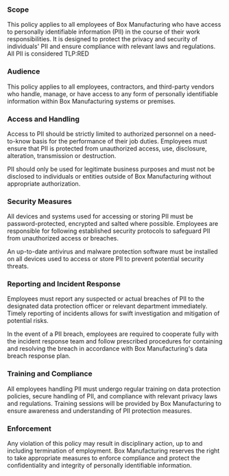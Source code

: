 ### Scope
This policy applies to all employees of Box Manufacturing who have access to personally identifiable information (PII) in the course of their work responsibilities.
It is designed to protect the privacy and security of individuals' PII and ensure compliance with relevant laws and regulations. All PII is considered TLP:RED

### Audience
This policy applies to all employees, contractors, and third-party vendors who handle, manage, or have access to any form of personally identifiable information within Box Manufacturing systems or premises.

### Access and Handling
Access to PII should be strictly limited to authorized personnel on a need-to-know basis for the performance of their job duties. Employees must ensure that PII is protected from unauthorized access, use, disclosure, alteration, transmission or destruction.

PII should only be used for legitimate business purposes and must not be disclosed to individuals or entities outside of Box Manufacturing without appropriate authorization.

### Security Measures
All devices and systems used for accessing or storing PII must be password-protected, encrypted and salted where possible. Employees are responsible for following established security protocols to safeguard PII from unauthorized access or breaches.

An up-to-date antivirus and malware protection software must be installed on all devices used to access or store PII to prevent potential security threats.

### Reporting and Incident Response
Employees must report any suspected or actual breaches of PII to the designated data protection officer or relevant department immediately. Timely reporting of incidents allows for swift investigation and mitigation of potential risks.

In the event of a PII breach, employees are required to cooperate fully with the incident response team and follow prescribed procedures for containing and resolving the breach in accordance with Box Manufacturing's data breach response plan.

### Training and Compliance
All employees handling PII must undergo regular training on data protection policies, secure handling of PII, and compliance with relevant privacy laws and regulations.
Training sessions will be provided by Box Manufacturing to ensure awareness and understanding of PII protection measures.

### Enforcement
Any violation of this policy may result in disciplinary action, up to and including termination of employment.
Box Manufacturing reserves the right to take appropriate measures to enforce compliance and protect the confidentiality and integrity of personally identifiable information.
